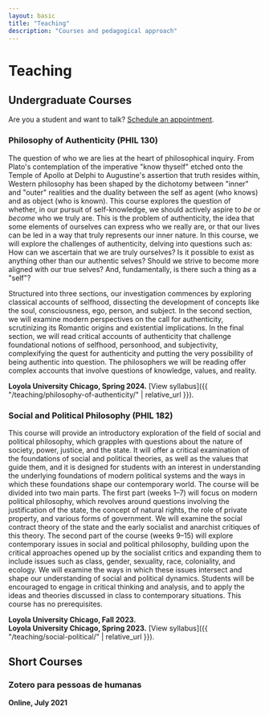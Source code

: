```yaml
---
layout: basic
title: "Teaching"
description: "Courses and pedagogical approach"
---
```


# Teaching

## Undergraduate Courses

Are you a student and want to talk? [Schedule an appointment](https://calendly.com/italoalves/officehours?month=2023-04).

### Philosophy of Authenticity (PHIL 130)

The question of who we are lies at the heart of philosophical inquiry. From Plato's contemplation of the imperative "know thyself" etched onto the Temple of Apollo at Delphi to Augustine's assertion that truth resides within, Western philosophy has been shaped by the dichotomy between "inner" and "outer" realities and the duality between the self as agent (who knows) and as object (who is known). This course explores the question of whether, in our pursuit of self-knowledge, we should actively aspire to *be* or *become* who we truly are. This is the problem of authenticity, the idea that some elements of ourselves can express who we really are, or that our lives can be led in a way that truly represents our inner nature. In this course, we will explore the challenges of authenticity, delving into questions such as: How can we ascertain that we are truly ourselves? Is it possible to exist as anything other than our authentic selves? Should we strive to become more aligned with our true selves? And, fundamentally, is there such a thing as a "self"? 

Structured into three sections, our investigation commences by exploring classical accounts of selfhood, dissecting the development of concepts like the soul, consciousness, ego, person, and subject. In the second section, we will examine modern perspectives on the call for authenticity, scrutinizing its Romantic origins and existential implications. In the final section, we will read critical accounts of authenticity that challenge foundational notions of selfhood, personhood, and subjectivity, complexifying the quest for authenticity and putting the very possibility of being authentic into question. The philosophers we will be reading offer complex accounts that involve questions of knowledge, values, and reality.

**Loyola University Chicago, Spring 2024.** [View syllabus]({{ "/teaching/philosophy-of-authenticity/" | relative_url }}).

### Social and Political Philosophy (PHIL 182)

This course will provide an introductory exploration of the field of social and political philosophy, which grapples with questions about the nature of society, power, justice, and the state. It will offer a critical examination of the foundations of social and political theories, as well as the values that guide them, and it is designed for students with an interest in understanding the underlying foundations of modern political systems and the ways in which these foundations shape our contemporary world. The course will be divided into two main parts. The first part (weeks 1–7) will focus on modern political philosophy, which revolves around questions involving the justification of the state, the concept of natural rights, the role of private property, and various forms of government. We will examine the social contract theory of the state and the early socialist and anarchist critiques of this theory. The second part of the course (weeks 9–15) will explore contemporary issues in social and political philosophy, building upon the critical approaches opened up by the socialist critics and expanding them to include issues such as class, gender, sexuality, race, coloniality, and ecology. We will examine the ways in which these issues intersect and shape our understanding of social and political dynamics. Students will be encouraged to engage in critical thinking and analysis, and to apply the ideas and theories discussed in class to contemporary situations. This course has no prerequisites.

**Loyola University Chicago, Fall 2023.**  
**Loyola University Chicago, Spring 2023.** [View syllabus]({{ "/teaching/social-political/" | relative_url }}).

## Short Courses

### Zotero para pessoas de humanas
**Online, July 2021**
